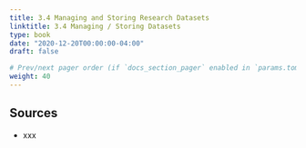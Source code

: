 ```yaml
---
title: 3.4 Managing and Storing Research Datasets
linktitle: 3.4 Managing / Storing Datasets
type: book
date: "2020-12-20T00:00:00-04:00"
draft: false

# Prev/next pager order (if `docs_section_pager` enabled in `params.toml`)
weight: 40
---
```


## Sources
- xxx